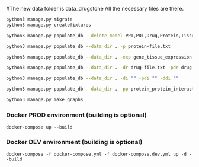 #The new data folder is data_drugstone All the necessary files are there.

```bash
python3 manage.py migrate
python3 manage.py createfixtures

python3 manage.py populate_db --delete_model PPI,PDI,Drug,Protein,Tissue,Disorder,PDiAssociations

python3 manage.py populate_db --data_dir . -p protein-file.txt

python3 manage.py populate_db --data_dir . -exp gene_tissue_expression.gct

python3 manage.py populate_db --data_dir . -dr drug-file.txt -pdr drug-protein-interaction.txt

python3 manage.py populate_db --data_dir . -di "" -pdi "" -ddi ""

python3 manage.py populate_db --data_dir . -pp protein_protein_interaction_file.txt

python3 manage.py make_graphs

```

### Docker PROD environment (building is optional)
``docker-compose up --build``


### Docker DEV environment (building is optional)
``docker-compose -f docker-compose.yml -f docker-compose.dev.yml up -d --build``
